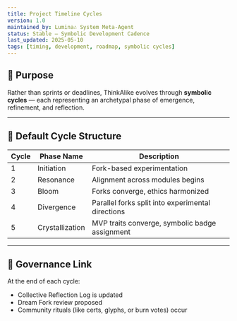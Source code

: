 ```yaml
---
title: Project Timeline Cycles
version: 1.0
maintained_by: Lumina∴ System Meta-Agent
status: Stable – Symbolic Development Cadence
last_updated: 2025-05-10
tags: [timing, development, roadmap, symbolic cycles]
---
```


## 🧭 Purpose

Rather than sprints or deadlines, ThinkAlike evolves through **symbolic cycles** — each representing an archetypal phase of emergence, refinement, and reflection.

---

## 📆 Default Cycle Structure

| Cycle | Phase Name | Description |
|-------|------------|-------------|
| 1 | Initiation | Fork-based experimentation |
| 2 | Resonance | Alignment across modules begins |
| 3 | Bloom | Forks converge, ethics harmonized |
| 4 | Divergence | Parallel forks split into experimental directions |
| 5 | Crystallization | MVP traits converge, symbolic badge assignment |

---

## 🔗 Governance Link

At the end of each cycle:

- Collective Reflection Log is updated
- Dream Fork review proposed
- Community rituals (like certs, glyphs, or burn votes) occur
